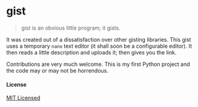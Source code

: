 # gist

> gist is an obvious little program; it gists.

It was created out of a dissatisfaction over other gisting libraries. This gist uses a temporary `nano` text editor (it shall soon be a configurable editor). It then reads a little description and uploads it; then gives you the link.

Contributions are very much welcome. This is my first Python project and the code may or may not be horrendous.

#### License
[MIT Licensed](./LICENSE)

